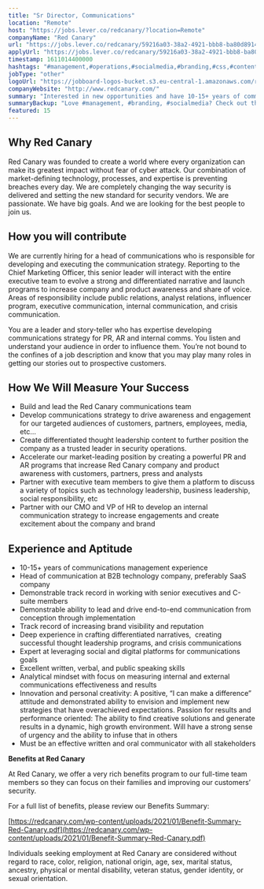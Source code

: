 ```yaml
---
title: "Sr Director, Communications"
location: "Remote"
host: "https://jobs.lever.co/redcanary/?location=Remote"
companyName: "Red Canary"
url: "https://jobs.lever.co/redcanary/59216a03-38a2-4921-bbb8-ba80d8914987"
applyUrl: "https://jobs.lever.co/redcanary/59216a03-38a2-4921-bbb8-ba80d8914987/apply"
timestamp: 1611014400000
hashtags: "#management,#operations,#socialmedia,#branding,#css,#content,#marketing,#analysis,#office"
jobType: "other"
logoUrl: "https://jobboard-logos-bucket.s3.eu-central-1.amazonaws.com/red-canary"
companyWebsite: "http://www.redcanary.com/"
summary: "Interested in new opportunities and have 10-15+ years of communications management experience? Red Canary has a job opening for a sr director of communications."
summaryBackup: "Love #management, #branding, #socialmedia? Check out this job post!"
featured: 15
---
```


## Why Red Canary

Red Canary was founded to create a world where every organization can make its greatest impact without fear of cyber attack. Our combination of market-defining technology, processes, and expertise is preventing breaches every day. We are completely changing the way security is delivered and setting the new standard for security vendors. We are passionate. We have big goals. And we are looking for the best people to join us.

## How you will contribute 

We are currently hiring for a head of communications who is responsible for developing and executing the communication strategy. Reporting to the Chief Marketing Officer, this senior leader will interact with the entire executive team to evolve a strong and differentiated narrative and launch programs to increase company and product awareness and share of voice. Areas of responsibility include public relations, analyst relations, influencer program, executive communication, internal communication, and crisis communication.

You are a leader and story-teller who has expertise developing communications strategy for PR, AR and internal comms. You listen and understand your audience in order to influence them. You’re not bound to the confines of a job description and know that you may play many roles in getting our stories out to prospective customers. 

## How We Will Measure Your Success

*   Build and lead the Red Canary communications team
*   Develop communications strategy to drive awareness and engagement for our targeted audiences of customers, partners, employees, media, etc…
*   Create differentiated thought leadership content to further position the company as a trusted leader in security operations.
*   Accelerate our market-leading position by creating a powerful PR and AR programs that increase Red Canary company and product awareness with customers, partners, press and analysts
*   Partner with executive team members to give them a platform to discuss a variety of topics such as technology leadership, business leadership, social responsibility, etc
*   Partner with our CMO and VP of HR to develop an internal communication strategy to increase engagements and create excitement about the company and brand

## Experience and Aptitude

*   10-15+ years of communications management experience
*   Head of communication at B2B technology company, preferably SaaS company
*   Demonstrable track record in working with senior executives and C-suite members
*   Demonstrable ability to lead and drive end-to-end communication from conception through implementation
*   Track record of increasing brand visibility and reputation
*   Deep experience in crafting differentiated narratives,  creating successful thought leadership programs, and crisis communications
*   Expert at leveraging social and digital platforms for communications goals
*   Excellent written, verbal, and public speaking skills
*   Analytical mindset with focus on measuring internal and external communications effectiveness and results
*   Innovation and personal creativity: A positive, “I can make a difference” attitude and demonstrated ability to envision and implement new strategies that have overachieved expectations. Passion for results and performance oriented: The ability to find creative solutions and generate results in a dynamic, high growth environment. Will have a strong sense of urgency and the ability to infuse that in others
*   Must be an effective written and oral communicator with all stakeholders

**Benefits at Red Canary**

At Red Canary, we offer a very rich benefits program to our full-time team members so they can focus on their families and improving our customers’ security. 

For a full list of benefits, please review our Benefits Summary:

[https://redcanary.com/wp-content/uploads/2021/01/Benefit-Summary-Red-Canary.pdf](https://redcanary.com/wp-content/uploads/2021/01/Benefit-Summary-Red-Canary.pdf)

Individuals seeking employment at Red Canary are considered without regard to race, color, religion, national origin, age, sex, marital status, ancestry, physical or mental disability, veteran status, gender identity, or sexual orientation.

